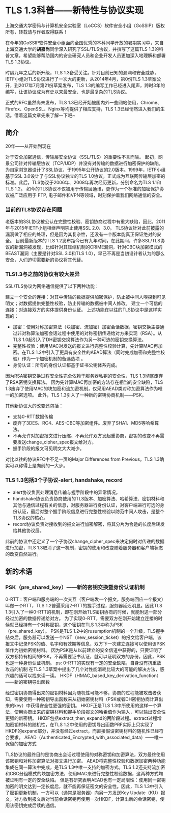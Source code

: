 # TLS 1.3科普——新特性与协议实现

上海交通大学密码与计算机安全实验室（LoCCS）软件安全小组（GoSSIP）版权所有，转载请与作者取得联系！

在今年的GoSSIP软件安全小组面向全国优秀的本科同学开放的暑期实习中，来自上海交通大学的**胡嘉尚**同学深入研究了SSL/TLS协议，并撰写了这篇TLS 1.3的科普文章，希望能够帮助国内的安全研究人员和企业开发人员更加深入地理解和部署TLS 1.3协议。

时隔九年之后的新升级，TLS 1.3备受关注。针对目前已知的漏洞和安全威胁，IETF小组对TLS协议进行了一次大的更新，从2014年4月，第0份TLS 1.3草案公开，到2017年7月第21份草案发布，TLS 1.3的编写工作已经进入尾声，跨时3年的编写，让该协议成为有史以来最安全、也是最复杂的TLS协议。

正式的RFC虽然尚未发布，TLS 1.3已经开始被国内外一些网站使用，Chrome、Firefox、OpenSSL、Nginx等均提供了相应支持，TLS 1.3已经悄然进入我们的生活。借着这篇文章先来了解一下吧~

## 简介

20年——从开始到现在

对于安全加密通信，传输层安全协议（SSL/TLS）的重要性不言而喻。
起初，网景公司针对传输层协议（TCP/UDP）并没有对传输的数据进行加密保护的缺陷，为自家浏览器设计了SSL协议，于1995年公开协议的2.0版本。1999年，IETF小组基于SSL 3.0设计了与SSL协议独立的TLS 1.0协议，正式成为互联网传输层加密的标准。此后，TLS协议于2006年、2008年再次经历更新，分别命名为TLS 1.1和TLS 1.2。
如今的TLS协议不仅被用于传输层通讯，更作为一个标准的加密保护协议被广泛应用于 FTP, 电子邮件和VPN等领域，时刻保护着我们网络通信的安全。

### 当前的TLS协议存在问题

老版本的SSL协议被公认在完整性校验、密钥协商过程中有重大缺陷，因此，2011年与2015年IETF小组相继声明禁止使用SSL 2.0、3.0。
TLS协议针对此前披露的漏洞做了相应的处理，但是因为其复杂性，还没有一个版本能真正保证绝对的安全。
目前最新版本的TLS 1.2发布距今已有九年时间，在此期间，许多SSL/TLS协议的新漏洞被发现，比如针对其压缩机制的CRIME漏洞，针对CBC块加密模式的BEAST漏洞（主要是针对SSL 3.0和TLS 1.0），早已不再是当初设计者认为的那么安全，人们迫切需要新的协议将其代替。

### TLS1.3与之前的协议有较大差异

SSL/TLS协议为网络通信提供了以下两种功能：

建立一个安全的连接：对其中传输的数据提供加密保护，防止被中间人嗅探到可见明文；对数据提供完整性校验，防止传输的数据被中间人修改。
建立一个可信的连接：对连接双方的实体提供身份认证。
上述功能在以往的TLS协议中是这样实现的：

* 加密：使用对称加密算法（块加密、流加密）加密会话数据，密钥交换主要通过非对称算法加密会话过程中使用的对称密钥传递给对方来实现（RSA）。从TLS 1.0起引入了DH密钥交换算法作为另一种可选的密钥交换算法。
* 完整性校验：使用MAC对发送的报文进行完整性校验计算，先计算MAC再加密。在TLS 1.2中引入了更具有安全性的AEAD算法（同时完成加密和完整性校验）作为一个加密机制的备选选项 。
* 身份认证：所有的身份认证都基于证书公钥体系完成。

因为RSA密钥交换过程安全性完全依赖于服务器私钥的安全性，TLS 1.3彻底废弃了RSA密钥交换算法。
因为先计算MAC再加密的方法存在相当的安全缺陷，TLS 1.3废弃了使用MAC的块加密和流加密机制，仅采用AEAD类对称加密算法作为唯一的加密选项。
此外，TLS 1.3引入了一种新的密钥协商机制——PSK。

其他新协议大的改变还包括：
- 支持0-RTT数据传输
- 废弃了3DES、RC4、AES-CBC等加密组件。废弃了SHA1、MD5等哈希算法。
- 不再允许对加密报文进行压缩、不再允许双方发起重协商，密钥的改变不再需要发送change_cipher_spec报文给对方。
- 握手阶段的报文可见明文大大减少。

对比以往的协议RFC中不足一页的Major Differences from Previous。TLS 1.3确实可以称得上是向前的一大步。

### TLS 1.3包括3个子协议-alert, handshake, record

* alert协议负责处理消息传输与握手阶段中的异常情况。
* handshake协议负责协商使用的TLS版本、加密算法、哈希算法、密钥材料和其他与通信过程有关的信息，对服务器进行身份认证，对客户端进行可选的身份认证，最后对整个握手阶段信息进行完整性校验以防范中间人攻击，是整个TLS协议的核心。
* record协议负责对接收到的报文进行加密解密，将其分片为合适的长度后转发给其他协议层。

此前的协议中还定义了一个子协议change_cipher_spec来决定何时对传递的数据进行加密，TLS 1.3取消了这一机制，密钥的使用和改变随着服务器和客户端状态的改变自然进行。

## 新的术语

### PSK（pre_shared_key）——新的密钥交换暨身份认证机制

0-RTT：客户端和服务端的一次交互（客户端发一个报文，服务端回应一个报文）叫做一个RTT，TLS 1.2普遍采用2-RTT的握手过程，服务器延迟明显。因此TLS 1.3引入了一种0-RTT的机制，即在刚开始TLS密钥协商的时候，就能附送一部分经过加密的数据传递给对方。
为了实现0-RTT，需要双方在刚开始建立连接的时候就已经持有一个对称密钥，这个密钥在TLS 1.3中称为PSK（pre_shared_key）。
PSK是TLS 1.2中的rusumption机制的一个升级，TLS握手结束后，服务器可以发送一个NST（new_session_ticket）的报文给客户端，该报文中记录PSK的值、名字和有效期等信息，双方下一次建立连接可以使用该PSK值作为初始密钥材料。
因为PSK是从以前建立的安全信道中获得的，只要证明了双方都持有相同的PSK，不再需要证书认证，就可以证明双方的身份，因此，PSK也是一种身份认证机制。
ps: 0-RTT的实现有一定的安全缺陷，自身没有抗重放攻击的机制
在TLS 1.3草案中提出了几个对性能消耗比较大的可能的解决方法，感兴趣的话可以找来读一读。
HKDF（HMAC_based_key_derivation_function）——新的密钥导出函数

经过密钥协商得出来的密钥材料因为随机性可能不够，协商的过程能被攻击者获知，需要使用一种密钥导出函数来从初始密钥材料（PSK或者DH密钥协商计算出来的key）中获得安全性更强的密钥。
HKDF正是TLS 1.3中所使用的这样一个算法，使用协商出来的密钥材料和握手阶段报文的哈希值作为输入，可以输出安全性更强的新密钥。
HKDF包括extract_then_expand的两阶段过程。extract过程增加密钥材料的随机性，在TLS 1.2中使用的密钥导出函数PRF实际上只实现了HKDF的expand部分，并没有经过extract，而直接假设密钥材料的随机性已经符合要求。
AEAD（Authenticated_Encrypted_with_associated_data）——唯一保留的加密方式

TLS协议的最终目的是协商出会话过程使用的对称密钥和加密算法，双方最终使用该密钥和对称加密算法对报文进行加密。
AEAD将完整性校验和数据加密两种功能集成在同一算法中完成，是TLS 1.3中唯一支持的加密方式。TLS 1.2还支持流加密和CBC分组模式的块加密方法，使用MAC来进行完整性校验数据，这两种方式均被证明有一定的安全缺陷。
但是有研究表明AEAD也有一定局限性：使用同一密钥加密的明文达到一定长度后，就不能再保证密文的安全性。因此，TLS 1.3中引入了密钥更新机制，一方可以（通常是服务器）向另一方发送Key Update（KU）报文，对方收到报文后对当前会话密钥再使用一次HKDF，计算出新的会话密钥，使用该密钥完成后续的通信。
